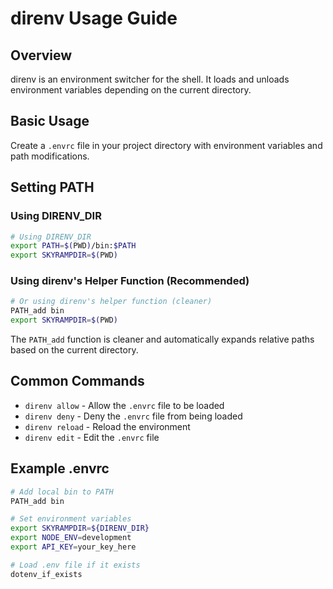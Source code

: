 # direnv Usage Guide

## Overview

direnv is an environment switcher for the shell. It loads and unloads environment variables depending on the current directory.

## Basic Usage

Create a `.envrc` file in your project directory with environment variables and path modifications.

## Setting PATH

### Using DIRENV_DIR

```bash
# Using DIRENV_DIR
export PATH=$(PWD)/bin:$PATH
export SKYRAMPDIR=$(PWD)

```

### Using direnv's Helper Function (Recommended)

```bash
# Or using direnv's helper function (cleaner)
PATH_add bin
export SKYRAMPDIR=$(PWD)

```

The `PATH_add` function is cleaner and automatically expands relative paths based on the current directory.

## Common Commands

- `direnv allow` - Allow the `.envrc` file to be loaded
- `direnv deny` - Deny the `.envrc` file from being loaded
- `direnv reload` - Reload the environment
- `direnv edit` - Edit the `.envrc` file

## Example .envrc

```bash
# Add local bin to PATH
PATH_add bin

# Set environment variables
export SKYRAMPDIR=${DIRENV_DIR}
export NODE_ENV=development
export API_KEY=your_key_here

# Load .env file if it exists
dotenv_if_exists
```
